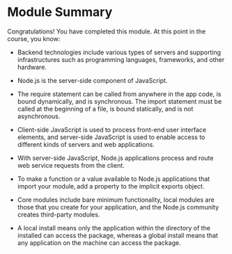 # Module Summary

Congratulations! You have completed this module. At this point in the course, you know: 

- Backend technologies include various types of servers and supporting infrastructures such as programming languages, frameworks, and other hardware.  
    
- Node.js is the server-side component of JavaScript. 
    
- The require statement can be called from anywhere in the app code, is bound dynamically, and is synchronous. The import statement must be called at the beginning of a file, is bound statically, and is not asynchronous.
    
- Client-side JavaScript is used to process front-end user interface elements, and server-side JavaScript is used to enable access to different kinds of servers and web applications. 
    
- With server-side JavaScript, Node.js applications process and route web service requests from the client. 
    
- To make a function or a value available to Node.js applications that import your module, add a property to the implicit exports object. 
    
- Core modules include bare minimum functionality, local modules are those that you create for your application, and the Node.js community creates third-party modules.
    
- A local install means only the application within the directory of the installed can access the package, whereas a global install means that any application on the machine can access the package.